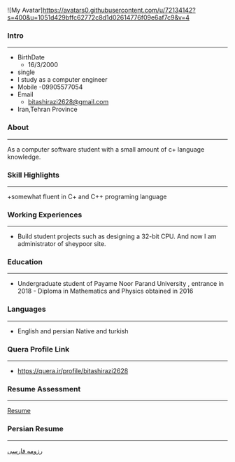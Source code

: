 ﻿![My Avatar]https://avatars0.githubusercontent.com/u/72134142?s=400&u=1051d429bffc62772c8d1d02614776f09e6af7c9&v=4

### Intro

---

+ BirthDate
  - 16/3/2000
+ single 
+ I study as a computer engineer 
+ Mobile
  -09905577054
+ Email
  - bitashirazi2628@gmail.com
+ Iran,Tehran Province  

### About

---

As a computer software student  with a small amount of c+ language knowledge. 

### Skill Highlights

---

+somewhat fluent in C+ and C++ programing language 

### Working Experiences

---

+ Build student projects such as designing a 32-bit CPU. And now I am administrator of sheypoor site.
  
### Education

---

+ Undergraduate student of Payame Noor Parand
 University , entrance in 2018  - Diploma in Mathematics and Physics obtained in 2016   
### Languages

---

+ English and persian Native and turkish
  
  
  
### Quera Profile Link

---

+ https://quera.ir/profile/bitashirazi2628



### Resume Assessment

---

[Resume](/assessment/AR_CV_CheckList_AR_3983.pdf)

### Persian Resume

---

[رزومه فارسی](https://bita-shirazi.github.io/resume/index-fa.md)

